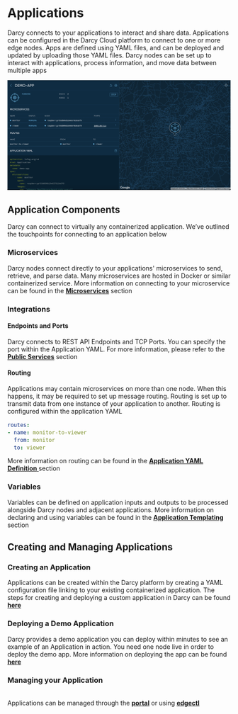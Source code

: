# Applications

Darcy connects to your applications to interact and share data. Applications can be configured in the Darcy Cloud platform to connect to one or more edge nodes. Apps are defined using YAML files, and can be deployed and updated by uploading those YAML files. Darcy nodes can be set up to interact with applications, process information, and move data between multiple apps

![Application view in the Darcy Cloud platform](<../../.gitbook/assets/image (9).png>)

## Application Components <a href="#touchpoints" id="touchpoints"></a>

Darcy can connect to virtually any containerized application. We’ve outlined the touchpoints for connecting to an application below

### Microservices <a href="#microservices" id="microservices"></a>

Darcy nodes connect directly to your applications' microservices to send, retrieve, and parse data. Many microservices are hosted in Docker or similar containerized service. More information on connecting to your microservice can be found in the [**Microservices**](./#microservices) section

### Integrations <a href="#integrations" id="integrations"></a>

#### Endpoints and Ports <a href="#endpoints-and-ports" id="endpoints-and-ports"></a>

Darcy connects to REST API Endpoints and TCP Ports. You can specify the port within the Application YAML. For more information, please refer to the [**Public Services**](public-services.md) section

#### Routing <a href="#routing" id="routing"></a>

Applications may contain microservices on more than one node. When this happens, it may be required to set up message routing. Routing is set up to transmit data from one instance of your application to another. Routing is configured within the application YAML

```yaml
routes:
- name: monitor-to-viewer
  from: monitor
  to: viewer
```

&#x20;More information on routing can be found in the [**Application YAML Definition** ](app-doc-yaml.md#fields)section

### Variables <a href="#variables" id="variables"></a>

Variables can be defined on application inputs and outputs to be processed alongside Darcy nodes and adjacent applications. More information on declaring and using variables can be found in the [**Application Templating**](app-doc-advanced-templating.md) section

## Creating and Managing Applications

### Creating an Application

Applications can be created within the Darcy platform by creating a YAML configuration file linking to your existing containerized application. The steps for creating and deploying a custom application in Darcy can be found [**here**](../get-started-ec/deploy-a-custom-application.md)

### Deploying a Demo Application

Darcy provides a demo application you can deploy within minutes to see an example of an Application in action. You need one node live in order to deploy the demo app. More information on deploying the app can be found [**here**](../get-started-ec/heart-rate-application/get-started-deploy-app.md)

### Managing your Application

\
Applications can be managed through the [**portal**](../get-started-ec/heart-rate-application/get-started-deploy-app.md#deploy-a-custom-app-using-the-portal) or using [**edgectl**](../get-started-edgectl/#deploy-an-application)

